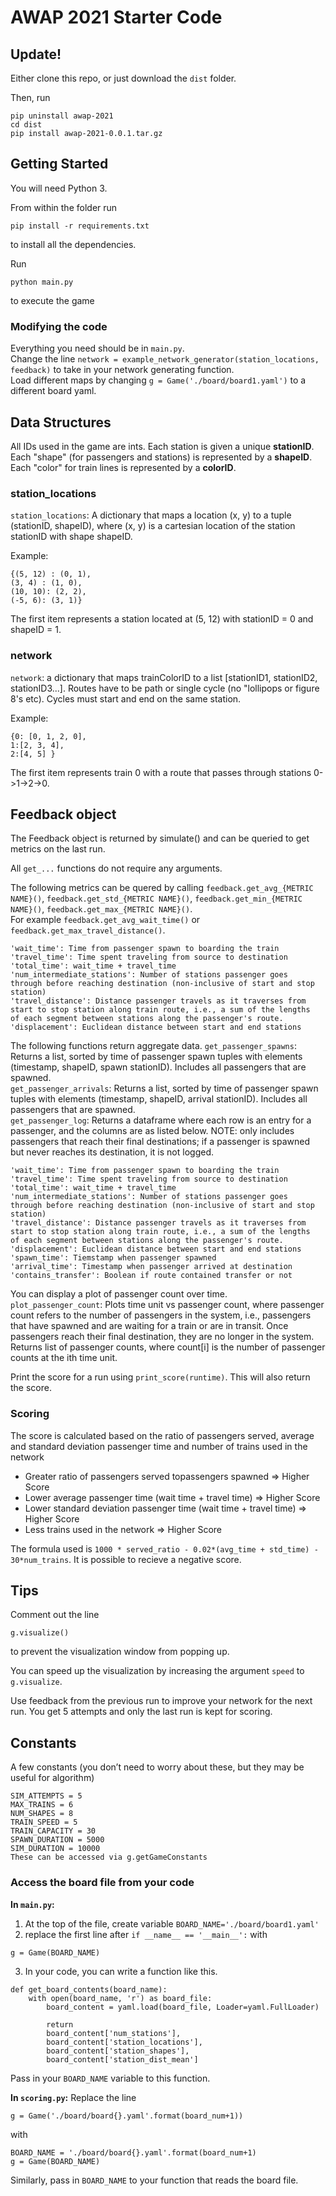 # AWAP 2021 Starter Code

## Update!

Either clone this repo, or just download the `dist` folder.

Then, run
```
pip uninstall awap-2021
cd dist
pip install awap-2021-0.0.1.tar.gz   
```

## Getting Started
You will need Python 3.

From within the folder run
```
pip install -r requirements.txt
```
to install all the dependencies.

Run
```
python main.py
```
to execute the game

### Modifying the code
Everything you need should be in `main.py`.  
Change the line `network = example_network_generator(station_locations, feedback)` to take in your network generating function.  
Load different maps by changing `g = Game('./board/board1.yaml')` to a different board yaml.

## Data Structures
All IDs used in the game are ints. Each station is given a unique **stationID**.
Each "shape" (for passengers and stations) is represented by a **shapeID**.
Each "color" for train lines is represented by a **colorID**.

### station_locations
`station_locations`: A dictionary that maps a location (x, y) to a tuple (stationID, shapeID), where (x, y) is a cartesian location of the station stationID with shape shapeID.  

Example:
```
{(5, 12) : (0, 1),
(3, 4) : (1, 0),
(10, 10): (2, 2),
(-5, 6): (3, 1)}
```
The first item represents a station located at (5, 12) with stationID = 0 and shapeID = 1.

### network
`network`:  a dictionary that maps trainColorID to a list [stationID1, stationID2, stationID3...].
Routes have to be path or single cycle (no "lollipops or figure 8's etc).  Cycles must start and end on the same station.

Example:
```
{0: [0, 1, 2, 0],
1:[2, 3, 4],
2:[4, 5] }
```
The first item represents train 0 with a route that passes through stations 0->1->2->0.


## Feedback object
The Feedback object is returned by simulate() and can be queried to get metrics
on the last run.  

All `get_...` functions do not require any arguments.  

The following metrics can be quered by calling `feedback.get_avg_{METRIC NAME}()`, 
`feedback.get_std_{METRIC NAME}()`, `feedback.get_min_{METRIC NAME}()`, 
`feedback.get_max_{METRIC NAME}()`.   
For example `feedback.get_avg_wait_time()` or `feedback.get_max_travel_distance()`.

```
'wait_time': Time from passenger spawn to boarding the train
'travel_time': Time spent traveling from source to destination
'total_time': wait_time + travel_time
'num_intermediate_stations': Number of stations passenger goes 
through before reaching destination (non-inclusive of start and stop station)
'travel_distance': Distance passenger travels as it traverses from
start to stop station along train route, i.e., a sum of the lengths
of each segment between stations along the passenger's route.
'displacement': Euclidean distance between start and end stations 
```

The following functions return aggregate data.
`get_passenger_spawns`: Returns a list, sorted by time of passenger spawn tuples with elements (timestamp, shapeID, spawn stationID).
Includes all passengers that are spawned.  
`get_passenger_arrivals`: Returns a list, sorted by time of passenger spawn tuples with elements (timestamp, shapeID, arrival stationID).
Includes all passengers that are spawned.  
`get_passenger_log`: Returns a dataframe where each row is an entry for a passenger, 
and the columns are as listed below. NOTE: only includes passengers that reach their 
final destinations; if a passenger is spawned but never reaches its destination, it is not logged.  
```
'wait_time': Time from passenger spawn to boarding the train
'travel_time': Time spent traveling from source to destination
'total_time': wait_time + travel_time
'num_intermediate_stations': Number of stations passenger goes 
through before reaching destination (non-inclusive of start and stop station)
'travel_distance': Distance passenger travels as it traverses from
start to stop station along train route, i.e., a sum of the lengths
of each segment between stations along the passenger's route.
'displacement': Euclidean distance between start and end stations 
'spawn_time': Tiemstamp when passenger spawned
'arrival_time': Timestamp when passenger arrived at destination
'contains_transfer': Boolean if route contained transfer or not
```

You can display a plot of passenger count over time.  
`plot_passenger_count`: Plots time unit vs passenger count, where passenger count refers to the number of passengers
in the system, i.e., passengers that have spawned and are waiting for a train or are in transit.
Once passengers reach their final destination, they are no longer in the system.
Returns list of passenger counts, where count[i] is the number of passenger counts at the ith time unit. 

Print the score for a run using `print_score(runtime)`. This will also return the score. 

### Scoring
The score is calculated based on the ratio of passengers served, average and standard deviation passenger time and number of trains used in the network
- Greater ratio of passengers served topassengers spawned => Higher Score
- Lower average passenger time (wait time + travel time) => Higher Score
- Lower standard deviation passenger time (wait time + travel time) => Higher Score
- Less trains used in the network => Higher Score

The formula used is `1000 * served_ratio - 0.02*(avg_time + std_time) - 30*num_trains`. It is possible to recieve a negative score.

## Tips 
Comment out the line 
```
g.visualize()
```
to prevent the visualization window from popping up.

You can speed up the visualization by increasing the argument `speed` to `g.visualize`.

Use feedback from the previous run to improve your network for the next run. You get 5 attempts and only the last run is kept for scoring.

## Constants
A few constants (you don’t need to worry about these, but they may be useful for algorithm)
```
SIM_ATTEMPTS = 5
MAX_TRAINS = 6
NUM_SHAPES = 8
TRAIN_SPEED = 5
TRAIN_CAPACITY = 30
SPAWN_DURATION = 5000
SIM_DURATION = 10000
These can be accessed via g.getGameConstants
```

### Access the board file from your code

**In `main.py`:**
1. At the top of the file, create variable `BOARD_NAME='./board/board1.yaml'`
2. replace the first line after `if __name__ == '__main__':`
with
```
g = Game(BOARD_NAME)
```
3. In your code, you can write a function like this. 
```
def get_board_contents(board_name):
    with open(board_name, 'r') as board_file:
        board_content = yaml.load(board_file, Loader=yaml.FullLoader)
            
        return 
        board_content['num_stations'],
        board_content['station_locations'],
        board_content['station_shapes'],
        board_content['station_dist_mean']
```
Pass in your `BOARD_NAME` variable to this function.

**In `scoring.py`:**
Replace the line
```
g = Game('./board/board{}.yaml'.format(board_num+1))
```
with
```
BOARD_NAME = './board/board{}.yaml'.format(board_num+1)
g = Game(BOARD_NAME)
```
Similarly, pass in `BOARD_NAME` to your function that reads the board file.